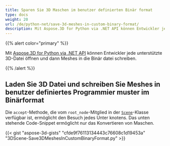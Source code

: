 ```yaml
---
title: Sparen Sie 3D Maschen im benutzer definierten Binär format
type: docs
weight: 20
url: /de/python-net/save-3d-meshes-in-custom-binary-format/
description: Mit Aspose.3D for Python via .NET API können Entwickler jede unterstützte 3D-Datei öffnen und dann Netze in die benutzer definierte Binär datei schreiben.
---
```

{{% alert color="primary" %}}

Mit [Aspose.3D for Python via .NET API](https://products.aspose.com/3d/python-net/) können Entwickler jede unterstützte 3D-Datei öffnen und dann Meshes in die Binär datei schreiben.

{{% /alert %}}
##  **Laden Sie 3D Datei und schreiben Sie Meshes in benutzer definiertes Programmier muster im Binärformat**
Die `accept`-Methode, die vom `root_node`-Mitglied in der [`Scene`](https://reference.aspose.com/3d/net/aspose.threed/scene)-Klasse verfügbar ist, ermöglicht den Besuch jedes Unter knotens. Das unten stehende Code-Snippet ermöglicht nur das Konvertieren von Maschen.

{{< gist "aspose-3d-gists" "cfde9f76113134443c76608c1d19453a" "3DScene-Save3DMeshesInCustomBinaryFormat.py" >}}
